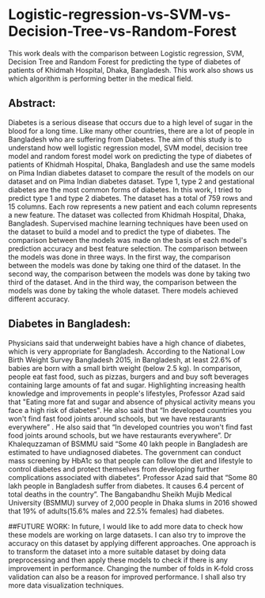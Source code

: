 # Logistic-regression-vs-SVM-vs-Decision-Tree-vs-Random-Forest

This work deals with the comparison between Logistic regression, SVM, Decision Tree and Random Forest for predicting the type of diabetes of patients of Khidmah Hospital, Dhaka, Bangladesh. This work also shows us which algorithm is performing better in the medical field.

## Abstract:
Diabetes is a serious disease that occurs due to a high level of sugar in the blood for a long time. Like many other countries, there are a lot of people in Bangladesh who are suffering from Diabetes. The aim of this study is to understand how well logistic regression model, SVM model, decision tree model and random forest model work on predicting the type of diabetes of patients of Khidmah Hospital, Dhaka, Bangladesh and use the same models on Pima Indian diabetes dataset to compare the result of the models on our dataset and on Pima Indian diabetes dataset. Type 1, type 2 and gestational diabetes are the most common forms of diabetes. In this work, I tried to predict type 1 and type 2 diabetes. The dataset has a total of 759 rows and 15 columns. Each row represents a new patient and each column represents a new feature. The dataset was collected from Khidmah Hospital, Dhaka, Bangladesh. Supervised machine learning techniques have been used on the dataset to build a model and to predict the type of diabetes. The comparison between the models was made on the basis of each model's prediction accuracy and best feature selection. The comparison between the models was done in three ways. In the first way, the comparison between the models was done by taking one third of the dataset. In the second way, the comparison between the models was done by taking two third of the dataset. And in the third way, the comparison between the models was done by taking the whole dataset. There models achieved different accuracy.

## Diabetes in Bangladesh:
Physicians said that underweight babies have a high chance of diabetes, which is very appropriate for Bangladesh. According to the National Low Birth Weight Survey Bangladesh 2015, in Bangladesh, at least 22.6% of babies are born with a small birth weight (below 2.5 kg). In comparison, people eat fast food, such as pizzas, burgers and and buy soft beverages containing large amounts of fat and sugar. Highlighting increasing health knowledge and improvements in people's lifestyles, Professor Azad said that "Eating more fat and sugar and absence of physical activity means you face a high risk of diabetes". He also said that “In developed countries you won't find fast food joints around schools, but we have restaurants everywhere” . He also said that “In developed countries you won't find fast food joints around schools, but we have restaurants everywhere”. Dr Khalequzzaman of BSMMU said “Some 40 lakh people in Bangladesh are estimated to have undiagnosed diabetes. The government can conduct mass screening by HbA1c so that people can follow the diet and lifestyle to control diabetes and protect themselves from developing further complications associated with diabetes”. Professor Azad said that “Some 80 lakh people in Bangladesh suffer from diabetes. It causes 6.4 percent of total deaths in the country”. The Bangabandhu Sheikh Mujib Medical University (BSMMU) survey of 2,000 people in Dhaka slums in 2016 showed that 19% of adults(15.6% males and 22.5% females) had diabetes. 

##FUTURE WORK:
In future, I would like to add more data to check how these models are working on large datasets. I can also try to improve the accuracy on this dataset by applying different approaches. One approach is to transform the dataset into a more suitable dataset by doing data preprocessing and then apply these models to check if there is any improvement in performance. Changing the number of folds in K-fold cross validation can also be a reason for improved performance. I shall also try more data visualization techniques.



